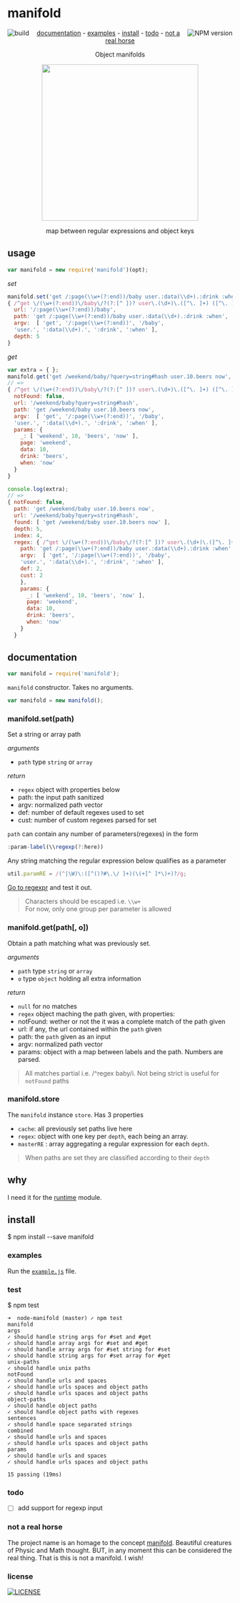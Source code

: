 # manifold

[<img alt="build" src="http://img.shields.io/travis/stringparser/manifold/master.svg?style=flat-square" align="left"/>](https://travis-ci.org/stringparser/manifold/builds)
[<img alt="NPM version" src="http://img.shields.io/npm/v/manifold.svg?style=flat-square" align="right"/>](http://www.npmjs.org/package/manifold)
<p align="center">
  <a href="#documentation">documentation</a> -
  <a href="#examples">examples</a> -
  <a href="#install">install</a> -
  <a href="#todo">todo</a> -
  <a href="#why">not a real horse</a>
</p>

<p align="center">Object manifolds</p>
</p>
<p align="center">
  <a href="http://en.wikipedia.org/wiki/Lie_group">
    <img height=350 src="http://upload.wikimedia.org/wikipedia/commons/thumb/1/14/E8Petrie.svg/270px-E8Petrie.svg.png"/>
  </a>
  <p align="center">map between regular expressions and object keys<p>
</p>

## usage

```js
var manifold = new require('manifold')(opt);
```

_set_

```js
manifold.set('get /:page(\\w+(?:end))/baby user.:data(\\d+).:drink :when') // =>
{ /^get \/(\w+(?:end))\/baby\/?(?:[^ ])? user\.(\d+)\.([^\. ]+) ([^\. ]+)/i
  url: '/:page(\\w+(?:end))/baby',
  path: 'get /:page(\\w+(?:end))/baby user.:data(\\d+).:drink :when',
  argv:  [ 'get', '/:page(\\w+(?:end))', '/baby',
  'user.', ':data(\\d+).', ':drink', ':when' ],
  depth: 5
}
```
_get_

```js
var extra = { };
manifold.get('get /weekend/baby/?query=string#hash user.10.beers now', extra)
// =>
{ /^get \/(\w+(?:end))\/baby\/?(?:[^ ])? user\.(\d+)\.([^\. ]+) ([^\. ]+)/i
  notFound: false,
  url: '/weekend/baby?query=string#hash',
  path: 'get /weekend/baby user.10.beers now',
  argv:  [ 'get', '/:page(\\w+(?:end))', '/baby',
  'user.', ':data(\\d+).', ':drink', ':when' ],
  params: {
    _: [ 'weekend', 10, 'beers', 'now' ],
    page: 'weekend',
    data: 10,
    drink: 'beers',
    when: 'now'
  }
}

console.log(extra);
// =>
{ notFound: false,
  path: 'get /weekend/baby user.10.beers now',
  url: '/weekend/baby?query=string#hash',
  found: [ 'get /weekend/baby user.10.beers now' ],
  depth: 5,
  index: 4,
  regex: { /^get \/(\w+(?:end))\/baby\/?(?:[^ ])? user\.(\d+)\.([^\. ]+) ([^\. ]+)/i
    path: 'get /:page(\\w+(?:end))/baby user.:data(\\d+).:drink :when',
    argv:  [ 'get', '/:page(\\w+(?:end))', '/baby',
    'user.', ':data(\\d+).', ':drink', ':when' ],
    def: 2,
    cust: 2
    },
    params: {
      _: [ 'weekend', 10, 'beers', 'now' ],
      page: 'weekend',
      data: 10,
      drink: 'beers',
      when: 'now'
    }
  }
  ```

## documentation

````js
var manifold = require('manifold');
````

`manifold` constructor. Takes no arguments.

```js
var manifold = new manifold();
```

### manifold.set(path)

Set a string or array path

_arguments_
- `path` type `string` or `array`

_return_
- `regex` object with properties below
- path: the input path sanitized
- argv: normalized path vector
- def: number of default regexes used to set
- cust: number of custom regexes parsed for set

`path` can contain any number of parameters(regexes) in the form
```js
:param-label(\\regexp(?:here))
```
Any string matching the regular expression below qualifies as a parameter

````js
util.paramRE = /(^|\W)\:([^()?#\.\/ ]+)(\(+[^ ]*\)+)?/g;
````

[Go to regexpr](http://regexr.com/) and test it out.

> Characters should be escaped i.e. `\\w+` <br>
> For now, only one group per parameter is allowed

### manifold.get(path[, o])

Obtain a path matching what was previously set.

_arguments_
- `path` type `string` or `array`
- `o` type `object` holding all extra information

_return_
- `null` for no matches
- `regex` object maching the path given, with properties:
- notFound: wether or not the it was a complete match of the path given
- url: if any, the url contained within the `path` given
- path: the `path` given as an input
- argv: normalized path vector
- params: object with a map between labels and the path. Numbers are parsed.

> All matches partial i.e. /^regex baby/i. Not being strict is useful for `notFound` paths

### manifold.store

The `manifold` instance `store`. Has 3 properties
- `cache`: all previously set paths live here
- `regex`: object with one key per `depth`, each being an array.
- `masterRE` : array aggregating a regular expression for each `depth`.

> When paths are set they are classified according to their `depth`

## why

I need it for the [runtime](https://github.com/stringparser/runtime) module.

## install

$ npm install --save manifold

### examples
Run the [`example.js`](example.js) file.

### test

$ npm test

```
➜  node-manifold (master) ✓ npm test
manifold
args
✓ should handle string args for #set and #get
✓ should handle array args for #set and #get
✓ should handle array args for #set string for #set
✓ should handle string args for #set array for #get
unix-paths
✓ should handle unix paths
notFound
✓ should handle urls and spaces
✓ should handle urls spaces and object paths
✓ should handle urls spaces and object paths
object-paths
✓ should handle object paths
✓ should handle object paths with regexes
sentences
✓ should handle space separated strings
combined
✓ should handle urls and spaces
✓ should handle urls spaces and object paths
params
✓ should handle urls and spaces
✓ should handle urls spaces and object paths

15 passing (19ms)
```

### todo

- [ ] add support for regexp input

### not a real horse

The project name is an homage to the concept [manifold](http://en.wikipedia.org/wiki/Manifold). Beautiful creatures of Physic and Math thought. BUT, in any moment this can be considered the real thing. That is this is not a manifold. I wish!

### license

[<img alt="LICENSE" src="http://img.shields.io/npm/l/manifold.svg?style=flat-square"/>](http://opensource.org/licenses/MIT)
